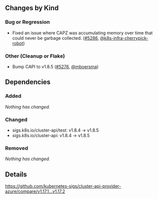## Changes by Kind

### Bug or Regression

- Fixed an issue where CAPZ was accumulating memory over time that could never be garbage collected. ([#5286](https://github.com/kubernetes-sigs/cluster-api-provider-azure/pull/5286), [@k8s-infra-cherrypick-robot](https://github.com/k8s-infra-cherrypick-robot))

### Other (Cleanup or Flake)

- Bump CAPI to v1.8.5 ([#5276](https://github.com/kubernetes-sigs/cluster-api-provider-azure/pull/5276), [@mboersma](https://github.com/mboersma))

## Dependencies

### Added
_Nothing has changed._

### Changed
- sigs.k8s.io/cluster-api/test: v1.8.4 → v1.8.5
- sigs.k8s.io/cluster-api: v1.8.4 → v1.8.5

### Removed
_Nothing has changed._

## Details
<!-- markdown-link-check-disable-next-line -->
https://github.com/kubernetes-sigs/cluster-api-provider-azure/compare/v1.17.1...v1.17.2

